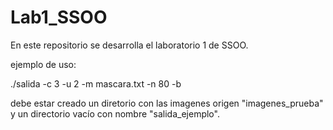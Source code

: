 # Lab1_SSOO

En este repositorio se desarrolla el laboratorio 1 de SSOO.

ejemplo de uso:

./salida -c 3 -u 2 -m mascara.txt -n 80 -b

debe estar creado un diretorio con las imagenes origen "imagenes_prueba"
y un directorio vacío con nombre "salida_ejemplo".
